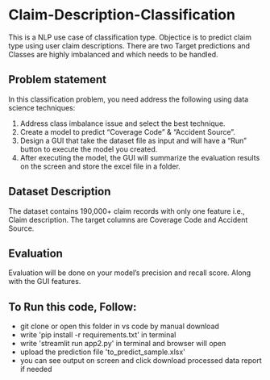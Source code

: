 # Claim-Description-Classification
This is a NLP use case of classification type. Objectice is to predict claim type using user claim descriptions. There are two Target predictions and Classes are highly imbalanced and which needs to be handled.

## Problem statement
In this classification problem, you need address the following using data science techniques:
1. Address class imbalance issue and select the best technique.
2. Create a model to predict “Coverage Code” & “Accident Source”.
3. Design a GUI that take the dataset file as input and will have a “Run” button to execute
the model you created.
4. After executing the model, the GUI will summarize the evaluation results on the screen
and store the excel file in a folder.

## Dataset Description
The dataset contains 190,000+ claim records with only one feature i.e., Claim description. The
target columns are Coverage Code and Accident Source.


## Evaluation
Evaluation will be done on your model’s precision and recall score. Along with the GUI features.

## To Run this code, Follow:
- git clone or open this folder in vs code by manual download
- write 'pip install -r requirements.txt' in terminal
- write 'streamlit run app2.py' in terminal and browser will open
- upload the prediction file 'to_predict_sample.xlsx' 
- you can see output on screen and click download processed data report if needed